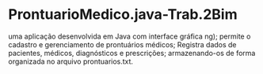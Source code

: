 # ProntuarioMedico.java-Trab.2Bim
uma aplicação desenvolvida em Java com interface gráfica ng);
permite o cadastro e gerenciamento de prontuários médicos;
Registra dados de pacientes, médicos, diagnósticos e prescrições; armazenando-os de forma organizada no arquivo prontuarios.txt.
